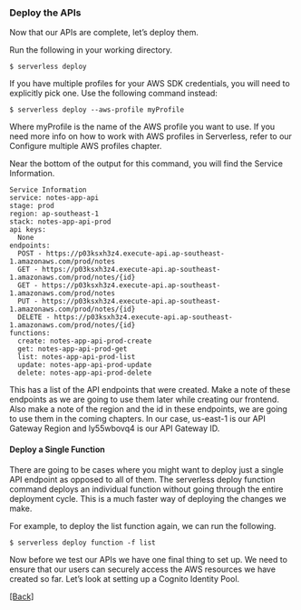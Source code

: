 ### **Deploy the APIs**
Now that our APIs are complete, let’s deploy them.

Run the following in your working directory.

```
$ serverless deploy
```

If you have multiple profiles for your AWS SDK credentials, you will need to explicitly pick one. Use the following command instead:

```
$ serverless deploy --aws-profile myProfile
```

Where myProfile is the name of the AWS profile you want to use. If you need more info on how to work with AWS profiles in Serverless, refer to our Configure multiple AWS profiles chapter.

Near the bottom of the output for this command, you will find the Service Information.

```
Service Information
service: notes-app-api
stage: prod
region: ap-southeast-1
stack: notes-app-api-prod
api keys:
  None
endpoints:
  POST - https://p03ksxh3z4.execute-api.ap-southeast-1.amazonaws.com/prod/notes
  GET - https://p03ksxh3z4.execute-api.ap-southeast-1.amazonaws.com/prod/notes/{id}
  GET - https://p03ksxh3z4.execute-api.ap-southeast-1.amazonaws.com/prod/notes
  PUT - https://p03ksxh3z4.execute-api.ap-southeast-1.amazonaws.com/prod/notes/{id}
  DELETE - https://p03ksxh3z4.execute-api.ap-southeast-1.amazonaws.com/prod/notes/{id}
functions:
  create: notes-app-api-prod-create
  get: notes-app-api-prod-get
  list: notes-app-api-prod-list
  update: notes-app-api-prod-update
  delete: notes-app-api-prod-delete
```

This has a list of the API endpoints that were created. Make a note of these endpoints as we are going to use them later while creating our frontend. Also make a note of the region and the id in these endpoints, we are going to use them in the coming chapters. In our case, us-east-1 is our API Gateway Region and ly55wbovq4 is our API Gateway ID.

#### Deploy a Single Function
There are going to be cases where you might want to deploy just a single API endpoint as opposed to all of them. The serverless deploy function command deploys an individual function without going through the entire deployment cycle. This is a much faster way of deploying the changes we make.

For example, to deploy the list function again, we can run the following.

```
$ serverless deploy function -f list
```

Now before we test our APIs we have one final thing to set up. We need to ensure that our users can securely access the AWS resources we have created so far. Let’s look at setting up a Cognito Identity Pool.


[[Back]](https://github.com/eksant/serverless-react-aws)
